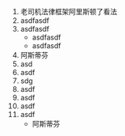 
1. 老司机法律框架阿里斯顿了看法
2. asdfasdf
3. asdfasdf
    *  asdfasdf
    *  asdfasdf
4. 阿斯蒂芬
5. asd
6. asdf
7. sdg
8. asdf
9. asdf
10. asdf
11. asdf
    *  阿斯蒂芬
